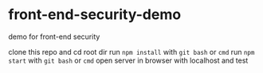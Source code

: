 # front-end-security-demo
demo for front-end security 


clone this repo and cd root dir 
run `npm install` with `git bash` or `cmd`
run `npm start` with `git bash` or `cmd`
open server in browser with localhost and test

